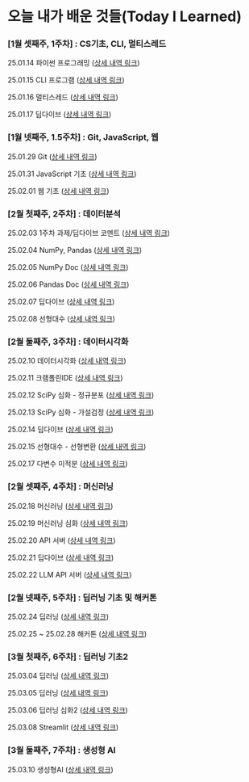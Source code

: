 # 오늘 내가 배운 것들(Today I Learned)

### [1월 셋째주, 1주차] : CS기초, CLI, 멀티스레드

25.01.14 파이썬 프로그래밍 ([상세 내역 링크](https://github.com/stupidyoh/noah-til/blob/main/2025/Jan/2025-01-14.md))

25.01.15 CLI 프로그램 ([상세 내역 링크](https://github.com/stupidyoh/noah-til/blob/main/2025/Jan/2025-01-15.md))

25.01.16 멀티스레드 ([상세 내역 링크](https://github.com/stupidyoh/noah-til/blob/main/2025/Jan/2025-01-16.md))

25.01.17 딥다이브 ([상세 내역 링크](https://github.com/stupidyoh/noah-til/blob/main/2025/Jan/2025-01-17.md))

### [1월 넷째주, 1.5주차] : Git, JavaScript, 웹

25.01.29 Git ([상세 내역 링크](https://github.com/stupidyoh/noah-til/blob/main/2025/Jan/2025-01-29.md))

25.01.31 JavaScript 기초 ([상세 내역 링크](https://github.com/stupidyoh/noah-til/blob/main/2025/Jan/2025-01-31.md))

25.02.01 웹 기초 ([상세 내역 링크](https://github.com/stupidyoh/noah-til/blob/main/2025/Feb/2025-02-01.md))

### [2월 첫째주, 2주차] : 데이터분석

25.02.03 1주차 과제/딥다이브 코멘트 ([상세 내역 링크](https://github.com/stupidyoh/noah-til/blob/main/2025/Feb/2025-02-03.md))

25.02.04 NumPy, Pandas ([상세 내역 링크](https://github.com/stupidyoh/noah-til/blob/main/2025/Feb/2025-02-04.md))

25.02.05 NumPy Doc ([상세 내역 링크](https://github.com/stupidyoh/noah-til/blob/main/2025/Feb/2025-02-05.md))

25.02.06 Pandas Doc ([상세 내역 링크](https://github.com/stupidyoh/noah-til/blob/main/2025/Feb/2025-02-06.md))

25.02.07 딥다이브 ([상세 내역 링크](https://github.com/stupidyoh/noah-til/blob/main/2025/Feb/2025-02-07.md))

25.02.08 선형대수 ([상세 내역 링크](https://github.com/stupidyoh/noah-til/blob/main/2025/Feb/2025-02-08.md))

### [2월 둘째주, 3주차] : 데이터시각화

25.02.10 데이터시각화 ([상세 내역 링크](https://github.com/stupidyoh/noah-til/blob/main/2025/Feb/2025-02-10.md))

25.02.11 크램폴린IDE ([상세 내역 링크](https://github.com/stupidyoh/noah-til/blob/main/2025/Feb/2025-02-11.md))

25.02.12 SciPy 심화 - 정규분포 ([상세 내역 링크](https://github.com/stupidyoh/noah-til/blob/main/2025/Feb/2025-02-12.md))

25.02.13 SciPy 심화 - 가설검정 ([상세 내역 링크](https://github.com/stupidyoh/noah-til/blob/main/2025/Feb/2025-02-13.md))

25.02.14 딥다이브 ([상세 내역 링크](https://github.com/stupidyoh/noah-til/blob/main/2025/Feb/2025-02-14.md))

25.02.15 선형대수 - 선형변환 ([상세 내역 링크](https://github.com/stupidyoh/noah-til/blob/main/2025/Feb/2025-02-15.md))

25.02.17 다변수 미적분 ([상세 내역 링크](https://github.com/stupidyoh/noah-til/blob/main/2025/Feb/2025-02-17.md))

### [2월 셋째주, 4주차] : 머신러닝

25.02.18 머신러닝 ([상세 내역 링크](https://github.com/stupidyoh/noah-til/blob/main/2025/Feb/2025-02-18.md))

25.02.19 머신러닝 심화 ([상세 내역 링크](https://github.com/stupidyoh/noah-til/blob/main/2025/Feb/2025-02-19.md))

25.02.20 API 서버 ([상세 내역 링크](https://github.com/stupidyoh/noah-til/blob/main/2025/Feb/2025-02-20.md))

25.02.21 딥다이브 ([상세 내역 링크](https://github.com/stupidyoh/noah-til/blob/main/2025/Feb/2025-02-21.md))

25.02.22 LLM API 서버 ([상세 내역 링크](https://github.com/stupidyoh/noah-til/blob/main/2025/Feb/2025-02-22.md))

### [2월 넷째주, 5주차] : 딥러닝 기초 및 해커톤

25.02.24 딥러닝 ([상세 내역 링크](https://github.com/stupidyoh/noah-til/blob/main/2025/Feb/2025-02-24.md))

25.02.25 ~ 25.02.28 해커톤 ([상세 내역 링크](https://github.com/stupidyoh/noah-til/blob/main/2025/Feb/2025-02-28.md))

### [3월 첫째주, 6주차] : 딥러닝 기초2

25.03.04 딥러닝 ([상세 내역 링크](https://github.com/stupidyoh/noah-til/blob/main/2025/Mar/2025-03-04.md))

25.03.05 딥러닝 ([상세 내역 링크](https://github.com/stupidyoh/noah-til/blob/main/2025/Mar/2025-03-05.md))

25.03.06 딥러닝 심화2 ([상세 내역 링크](https://github.com/stupidyoh/noah-til/blob/main/2025/Mar/2025-03-06.md))

25.03.08 Streamlit ([상세 내역 링크](https://github.com/stupidyoh/noah-til/blob/main/2025/Mar/2025-03-08.md))

### [3월 둘째주, 7주차] : 생성형 AI

25.03.10 생성형AI ([상세 내역 링크](https://github.com/stupidyoh/noah-til/blob/main/2025/Mar/2025-03-10.md))
